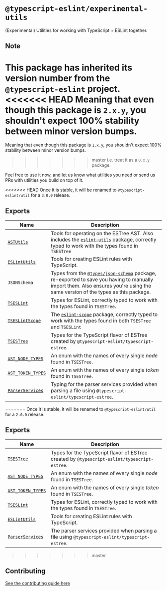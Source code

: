 # `@typescript-eslint/experimental-utils`

(Experimental) Utilities for working with TypeScript + ESLint together.

## Note

This package has inherited its version number from the `@typescript-eslint` project.
<<<<<<< HEAD
Meaning that even though this package is `2.x.y`, you shouldn't expect 100% stability between minor version bumps.
=======
Meaning that even though this package is `1.x.y`, you shouldn't expect 100% stability between minor version bumps.
>>>>>>> master
i.e. treat it as a `0.x.y` package.

Feel free to use it now, and let us know what utilities you need or send us PRs with utilities you build on top of it.

<<<<<<< HEAD
Once it is stable, it will be renamed to `@typescript-eslint/util` for a `3.0.0` release.

## Exports

| Name                                                                      | Description                                                                                                                                                                                                                       |
| ------------------------------------------------------------------------- | --------------------------------------------------------------------------------------------------------------------------------------------------------------------------------------------------------------------------------- |
| [`ASTUtils`](./src/ast-utils)                                             | Tools for operating on the ESTree AST. Also includes the [`eslint-utils`](https://www.npmjs.com/package/eslint-utils) package, correctly typed to work with the types found in `TSESTree`                                         |
| [`ESLintUtils`](./src/eslint-utils)                                       | Tools for creating ESLint rules with TypeScript.                                                                                                                                                                                  |
| `JSONSchema`                                                              | Types from the [`@types/json-schema`](https://www.npmjs.com/package/@types/json-schema) package, re-exported to save you having to manually import them. Also ensures you're using the same version of the types as this package. |
| [`TSESLint`](./src/ts-eslint)                                             | Types for ESLint, correctly typed to work with the types found in `TSESTree`.                                                                                                                                                     |
| [`TSESLintScope`](./src/ts-eslint-scope)                                  | The [`eslint-scope`](https://www.npmjs.com/package/eslint-scope) package, correctly typed to work with the types found in both `TSESTree` and `TSESLint`                                                                          |
| [`TSESTree`](../typescript-estree/src/ts-estree/ts-estree.ts)             | Types for the TypeScript flavor of ESTree created by `@typescript-eslint/typescript-estree`.                                                                                                                                      |
| [`AST_NODE_TYPES`](../typescript-estree/src/ts-estree/ast-node-types.ts)  | An enum with the names of every single _node_ found in `TSESTree`.                                                                                                                                                                |
| [`AST_TOKEN_TYPES`](../typescript-estree/src/ts-estree/ast-node-types.ts) | An enum with the names of every single _token_ found in `TSESTree`.                                                                                                                                                               |
| [`ParserServices`](../typescript-estree/src/parser-options.ts)            | Typing for the parser services provided when parsing a file using `@typescript-eslint/typescript-estree`.                                                                                                                         |
=======
Once it is stable, it will be renamed to `@typescript-eslint/util` for a `2.0.0` release.

## Exports

| Name                                                                               | Description                                                                                    |
| ---------------------------------------------------------------------------------- | ---------------------------------------------------------------------------------------------- |
| [`TSESTree`](../packages/typescript-estree/src/ts-estree/ts-estree.ts)             | Types for the TypeScript flavor of ESTree created by `@typescript-eslint/typescript-estree`.   |
| [`AST_NODE_TYPES`](../packages/typescript-estree/src/ts-estree/ast-node-types.ts)  | An enum with the names of every single _node_ found in `TSESTree`.                             |
| [`AST_TOKEN_TYPES`](../packages/typescript-estree/src/ts-estree/ast-node-types.ts) | An enum with the names of every single _token_ found in `TSESTree`.                            |
| [`TSESLint`](./src/ts-eslint)                                                      | Types for ESLint, correctly typed to work with the types found in `TSESTree`.                  |
| [`ESLintUtils`](./src/eslint-utils)                                                | Tools for creating ESLint rules with TypeScript.                                               |
| [`ParserServices`](../packages/typescript-estree/src/ts-estree/parser.ts)          | The parser services provided when parsing a file using `@typescript-eslint/typescript-estree`. |
>>>>>>> master

## Contributing

[See the contributing guide here](../../CONTRIBUTING.md)
